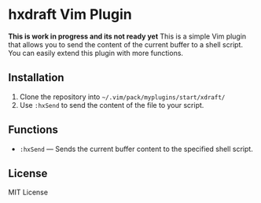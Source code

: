 # hxdraft Vim Plugin

**This is work in progress and its not ready yet**
This is a simple Vim plugin that allows you to send the content of the current buffer to a shell script. You can easily extend this plugin with more functions.

## Installation

1. Clone the repository into `~/.vim/pack/myplugins/start/xdraft/`
2. Use `:hxSend` to send the content of the file to your script.

## Functions

- `:hxSend` — Sends the current buffer content to the specified shell script.

## License

MIT License
